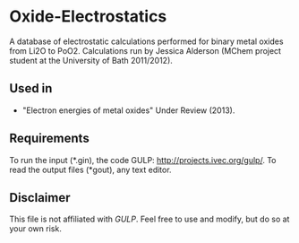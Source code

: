 Oxide-Electrostatics
====================

A database of electrostatic calculations performed for binary metal oxides from Li2O to PoO2. Calculations run by Jessica Alderson (MChem project student at the University of Bath 2011/2012).

Used in
------------
- "Electron energies of metal oxides" Under Review (2013).

Requirements
------------
To run the input (*.gin), the code GULP: http://projects.ivec.org/gulp/. To read the output files (*gout), any text editor.

Disclaimer
----------
This file is not affiliated with *GULP*. Feel free to use and modify, but do so at your own risk.

